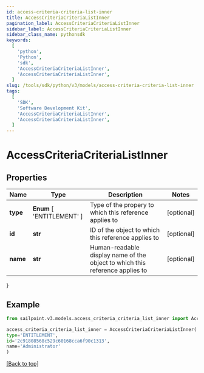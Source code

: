 ```yaml
---
id: access-criteria-criteria-list-inner
title: AccessCriteriaCriteriaListInner
pagination_label: AccessCriteriaCriteriaListInner
sidebar_label: AccessCriteriaCriteriaListInner
sidebar_class_name: pythonsdk
keywords:
  [
    'python',
    'Python',
    'sdk',
    'AccessCriteriaCriteriaListInner',
    'AccessCriteriaCriteriaListInner',
  ]
slug: /tools/sdk/python/v3/models/access-criteria-criteria-list-inner
tags:
  [
    'SDK',
    'Software Development Kit',
    'AccessCriteriaCriteriaListInner',
    'AccessCriteriaCriteriaListInner',
  ]
---
```


# AccessCriteriaCriteriaListInner

## Properties

| Name | Type | Description | Notes |
| --- | --- | --- | --- |
| **type** | **Enum** [ 'ENTITLEMENT' ] | Type of the propery to which this reference applies to | [optional] |
| **id** | **str** | ID of the object to which this reference applies to | [optional] |
| **name** | **str** | Human-readable display name of the object to which this reference applies to | [optional] |

}

## Example

```python
from sailpoint.v3.models.access_criteria_criteria_list_inner import AccessCriteriaCriteriaListInner

access_criteria_criteria_list_inner = AccessCriteriaCriteriaListInner(
type='ENTITLEMENT',
id='2c91808568c529c60168cca6f90c1313',
name='Administrator'
)

```

[[Back to top]](#)
